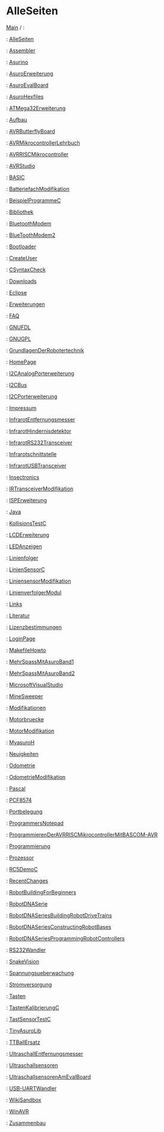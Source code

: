 # AlleSeiten



[Main][1] /
:   

:   [AlleSeiten][2] 

:   [Assembler][3] 

:   [Asurino][4] 

:   [AsuroErweiterung][5] 

:   [AsuroEvalBoard][6] 

:   [AsuroHexfiles][7] 

:   [ATMega32Erweiterung][8] 

:   [Aufbau][9] 

:   [AVRButterflyBoard][10] 

:   [AVRMikrocontrollerLehrbuch][11] 

:   [AVRRISCMikrocontroller][12] 

:   [AVRStudio][13] 

:   [BASIC][14] 

:   [BatteriefachModifikation][15] 

:   [BeispielProgrammeC][16] 

:   [Bibliothek][17] 

:   [BluetoothModem][18] 

:   [BlueToothModem2][19] 

:   [Bootloader][20] 

:   [CreateUser][21] 

:   [CSyntaxCheck][22] 

:   [Downloads][23] 

:   [Eclipse][24] 

:   [Erweiterungen][25] 

:   [FAQ][26] 

:   [GNUFDL][27] 

:   [GNUGPL][28] 

:   [GrundlagenDerRobotertechnik][29] 

:   [HomePage][1] 

:   [I2CAnalogPorterweiterung][30] 

:   [I2CBus][31] 

:   [I2CPorterweiterung][32] 

:   [Impressum][33] 

:   [InfrarotEntfernungsmesser][34] 

:   [InfrarotHindernisdetektor][35] 

:   [InfrarotRS232Transceiver][36] 

:   [Infrarotschnittstelle][37] 

:   [InfrarotUSBTransceiver][38] 

:   [Insectronics][39] 

:   [IRTransceiverModifikation][40] 

:   [ISPErweiterung][41] 

:   [Java][42] 

:   [KollisionsTestC][43] 

:   [LCDErweiterung][44] 

:   [LEDAnzeigen][45] 

:   [Linienfolger][46] 

:   [LinienSensorC][47] 

:   [LiniensensorModifikation][48] 

:   [LinienverfolgerModul][49] 

:   [Links][50] 

:   [Literatur][51] 

:   [Lizenzbestimmungen][52] 

:   [LoginPage][53] 

:   [MakefileHowto][54] 

:   [MehrSpassMitAsuroBand1][55] 

:   [MehrSpassMitAsuroBand2][56] 

:   [MicrosoftVisualStudio][57] 

:   [MineSweeper][58] 

:   [Modifikationen][59] 

:   [Motorbruecke][60] 

:   [MotorModifikation][61] 

:   [MyasuroH][62] 

:   [Neuigkeiten][63] 

:   [Odometrie][64] 

:   [OdometrieModifikation][65] 

:   [Pascal][66] 

:   [PCF8574][67] 

:   [Portbelegung][68] 

:   [ProgrammersNotepad][69] 

:   [ProgrammierenDerAVRRISCMikrocontrollerMitBASCOM-AVR][70] 

:   [Programmierung][71] 

:   [Prozessor][72] 

:   [RC5DemoC][73] 

:   [RecentChanges][74] 

:   [RobotBuildingForBeginners][75] 

:   [RobotDNASerie][76] 

:   [RobotDNASeriesBuildingRobotDriveTrains][77] 

:   [RobotDNASeriesConstructingRobotBases][78] 

:   [RobotDNASeriesProgrammingRobotControllers][79] 

:   [RS232Wandler][80] 

:   [SnakeVision][81] 

:   [Spannungsueberwachung][82] 

:   [Stromversorgung][83] 

:   [Tasten][84] 

:   [TastenKalibrierungC][85] 

:   [TastSensorTestC][86] 

:   [TinyAsuroLib][87] 

:   [TTBallErsatz][88] 

:   [UltraschallEntfernungsmesser][89] 

:   [Ultraschallsensoren][90] 

:   [UltraschallsensorenAmEvalBoard][91] 

:   [USB-UARTWandler][92] 

:   [WikiSandbox][93] 

:   [WinAVR][94] 

:   [Zusammenbau][95]

 [1]: http://www.asurowiki.de/pmwiki/pmwiki.php/Main/HomePage
 [2]: http://www.asurowiki.de/pmwiki/pmwiki.php/Main/AlleSeiten
 [3]: http://www.asurowiki.de/pmwiki/pmwiki.php/Main/Assembler
 [4]: http://www.asurowiki.de/pmwiki/pmwiki.php/Main/Asurino
 [5]: http://www.asurowiki.de/pmwiki/pmwiki.php/Main/AsuroErweiterung
 [6]: http://www.asurowiki.de/pmwiki/pmwiki.php/Main/AsuroEvalBoard
 [7]: http://www.asurowiki.de/pmwiki/pmwiki.php/Main/AsuroHexfiles
 [8]: http://www.asurowiki.de/pmwiki/pmwiki.php/Main/ATMega32Erweiterung
 [9]: http://www.asurowiki.de/pmwiki/pmwiki.php/Main/Aufbau
 [10]: http://www.asurowiki.de/pmwiki/pmwiki.php/Main/AVRButterflyBoard
 [11]: http://www.asurowiki.de/pmwiki/pmwiki.php/Main/AVRMikrocontrollerLehrbuch
 [12]: http://www.asurowiki.de/pmwiki/pmwiki.php/Main/AVRRISCMikrocontroller
 [13]: http://www.asurowiki.de/pmwiki/pmwiki.php/Main/AVRStudio
 [14]: http://www.asurowiki.de/pmwiki/pmwiki.php/Main/BASIC
 [15]: http://www.asurowiki.de/pmwiki/pmwiki.php/Main/BatteriefachModifikation
 [16]: http://www.asurowiki.de/pmwiki/pmwiki.php/Main/BeispielProgrammeC
 [17]: http://www.asurowiki.de/pmwiki/pmwiki.php/Main/Bibliothek
 [18]: http://www.asurowiki.de/pmwiki/pmwiki.php/Main/BluetoothModem
 [19]: http://www.asurowiki.de/pmwiki/pmwiki.php/Main/BlueToothModem2
 [20]: http://www.asurowiki.de/pmwiki/pmwiki.php/Main/Bootloader
 [21]: http://www.asurowiki.de/pmwiki/pmwiki.php/Main/CreateUser
 [22]: http://www.asurowiki.de/pmwiki/pmwiki.php/Main/CSyntaxCheck
 [23]: http://www.asurowiki.de/pmwiki/pmwiki.php/Main/Downloads
 [24]: http://www.asurowiki.de/pmwiki/pmwiki.php/Main/Eclipse
 [25]: http://www.asurowiki.de/pmwiki/pmwiki.php/Main/Erweiterungen
 [26]: http://www.asurowiki.de/pmwiki/pmwiki.php/Main/FAQ
 [27]: http://www.asurowiki.de/pmwiki/pmwiki.php/Main/GNUFDL
 [28]: http://www.asurowiki.de/pmwiki/pmwiki.php/Main/GNUGPL
 [29]: http://www.asurowiki.de/pmwiki/pmwiki.php/Main/GrundlagenDerRobotertechnik
 [30]: http://www.asurowiki.de/pmwiki/pmwiki.php/Main/I2CAnalogPorterweiterung
 [31]: http://www.asurowiki.de/pmwiki/pmwiki.php/Main/I2CBus
 [32]: http://www.asurowiki.de/pmwiki/pmwiki.php/Main/I2CPorterweiterung
 [33]: http://www.asurowiki.de/pmwiki/pmwiki.php/Main/Impressum
 [34]: http://www.asurowiki.de/pmwiki/pmwiki.php/Main/InfrarotEntfernungsmesser
 [35]: http://www.asurowiki.de/pmwiki/pmwiki.php/Main/InfrarotHindernisdetektor
 [36]: http://www.asurowiki.de/pmwiki/pmwiki.php/Main/InfrarotRS232Transceiver
 [37]: http://www.asurowiki.de/pmwiki/pmwiki.php/Main/Infrarotschnittstelle
 [38]: http://www.asurowiki.de/pmwiki/pmwiki.php/Main/InfrarotUSBTransceiver
 [39]: http://www.asurowiki.de/pmwiki/pmwiki.php/Main/Insectronics
 [40]: http://www.asurowiki.de/pmwiki/pmwiki.php/Main/IRTransceiverModifikation
 [41]: http://www.asurowiki.de/pmwiki/pmwiki.php/Main/ISPErweiterung
 [42]: http://www.asurowiki.de/pmwiki/pmwiki.php/Main/Java
 [43]: http://www.asurowiki.de/pmwiki/pmwiki.php/Main/KollisionsTestC
 [44]: http://www.asurowiki.de/pmwiki/pmwiki.php/Main/LCDErweiterung
 [45]: http://www.asurowiki.de/pmwiki/pmwiki.php/Main/LEDAnzeigen
 [46]: http://www.asurowiki.de/pmwiki/pmwiki.php/Main/Linienfolger
 [47]: http://www.asurowiki.de/pmwiki/pmwiki.php/Main/LinienSensorC
 [48]: http://www.asurowiki.de/pmwiki/pmwiki.php/Main/LiniensensorModifikation
 [49]: http://www.asurowiki.de/pmwiki/pmwiki.php/Main/LinienverfolgerModul
 [50]: http://www.asurowiki.de/pmwiki/pmwiki.php/Main/Links
 [51]: http://www.asurowiki.de/pmwiki/pmwiki.php/Main/Literatur
 [52]: http://www.asurowiki.de/pmwiki/pmwiki.php/Main/Lizenzbestimmungen
 [53]: http://www.asurowiki.de/pmwiki/pmwiki.php/Main/LoginPage
 [54]: http://www.asurowiki.de/pmwiki/pmwiki.php/Main/MakefileHowto
 [55]: http://www.asurowiki.de/pmwiki/pmwiki.php/Main/MehrSpassMitAsuroBand1
 [56]: http://www.asurowiki.de/pmwiki/pmwiki.php/Main/MehrSpassMitAsuroBand2
 [57]: http://www.asurowiki.de/pmwiki/pmwiki.php/Main/MicrosoftVisualStudio
 [58]: http://www.asurowiki.de/pmwiki/pmwiki.php/Main/MineSweeper
 [59]: http://www.asurowiki.de/pmwiki/pmwiki.php/Main/Modifikationen
 [60]: http://www.asurowiki.de/pmwiki/pmwiki.php/Main/Motorbruecke
 [61]: http://www.asurowiki.de/pmwiki/pmwiki.php/Main/MotorModifikation
 [62]: http://www.asurowiki.de/pmwiki/pmwiki.php/Main/MyasuroH
 [63]: http://www.asurowiki.de/pmwiki/pmwiki.php/Main/Neuigkeiten
 [64]: http://www.asurowiki.de/pmwiki/pmwiki.php/Main/Odometrie
 [65]: http://www.asurowiki.de/pmwiki/pmwiki.php/Main/OdometrieModifikation
 [66]: http://www.asurowiki.de/pmwiki/pmwiki.php/Main/Pascal
 [67]: http://www.asurowiki.de/pmwiki/pmwiki.php/Main/PCF8574
 [68]: http://www.asurowiki.de/pmwiki/pmwiki.php/Main/Portbelegung
 [69]: http://www.asurowiki.de/pmwiki/pmwiki.php/Main/ProgrammersNotepad
 [70]: http://www.asurowiki.de/pmwiki/pmwiki.php/Main/ProgrammierenDerAVRRISCMikrocontrollerMitBASCOM-AVR
 [71]: http://www.asurowiki.de/pmwiki/pmwiki.php/Main/Programmierung
 [72]: http://www.asurowiki.de/pmwiki/pmwiki.php/Main/Prozessor
 [73]: http://www.asurowiki.de/pmwiki/pmwiki.php/Main/RC5DemoC
 [74]: http://www.asurowiki.de/pmwiki/pmwiki.php/Main/RecentChanges
 [75]: http://www.asurowiki.de/pmwiki/pmwiki.php/Main/RobotBuildingForBeginners
 [76]: http://www.asurowiki.de/pmwiki/pmwiki.php/Main/RobotDNASerie
 [77]: http://www.asurowiki.de/pmwiki/pmwiki.php/Main/RobotDNASeriesBuildingRobotDriveTrains
 [78]: http://www.asurowiki.de/pmwiki/pmwiki.php/Main/RobotDNASeriesConstructingRobotBases
 [79]: http://www.asurowiki.de/pmwiki/pmwiki.php/Main/RobotDNASeriesProgrammingRobotControllers
 [80]: http://www.asurowiki.de/pmwiki/pmwiki.php/Main/RS232Wandler
 [81]: http://www.asurowiki.de/pmwiki/pmwiki.php/Main/SnakeVision
 [82]: http://www.asurowiki.de/pmwiki/pmwiki.php/Main/Spannungsueberwachung
 [83]: http://www.asurowiki.de/pmwiki/pmwiki.php/Main/Stromversorgung
 [84]: http://www.asurowiki.de/pmwiki/pmwiki.php/Main/Tasten
 [85]: http://www.asurowiki.de/pmwiki/pmwiki.php/Main/TastenKalibrierungC
 [86]: http://www.asurowiki.de/pmwiki/pmwiki.php/Main/TastSensorTestC
 [87]: http://www.asurowiki.de/pmwiki/pmwiki.php/Main/TinyAsuroLib
 [88]: http://www.asurowiki.de/pmwiki/pmwiki.php/Main/TTBallErsatz
 [89]: http://www.asurowiki.de/pmwiki/pmwiki.php/Main/UltraschallEntfernungsmesser
 [90]: http://www.asurowiki.de/pmwiki/pmwiki.php/Main/Ultraschallsensoren
 [91]: http://www.asurowiki.de/pmwiki/pmwiki.php/Main/UltraschallsensorenAmEvalBoard
 [92]: http://www.asurowiki.de/pmwiki/pmwiki.php/Main/USB-UARTWandler
 [93]: http://www.asurowiki.de/pmwiki/pmwiki.php/Main/WikiSandbox
 [94]: http://www.asurowiki.de/pmwiki/pmwiki.php/Main/WinAVR
 [95]: http://www.asurowiki.de/pmwiki/pmwiki.php/Main/Zusammenbau